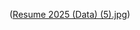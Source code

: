 ([Resume 2025 (Data) (5).jpg](https://github.com/CarlosCandamil/Curriculum-/blob/main/Resume%202025%20(Data)%20(5).pdf))
